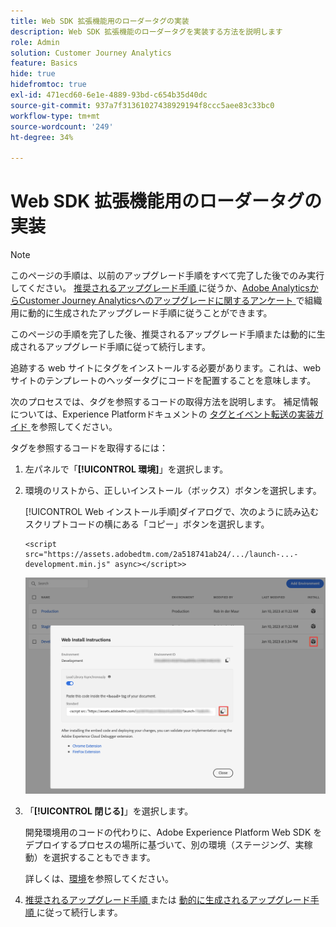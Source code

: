```yaml
---
title: Web SDK 拡張機能用のローダータグの実装
description: Web SDK 拡張機能のローダータグを実装する方法を説明します
role: Admin
solution: Customer Journey Analytics
feature: Basics
hide: true
hidefromtoc: true
exl-id: 471ecd60-6e1e-4889-93bd-c654b35d40dc
source-git-commit: 937a7f31361027438929194f8ccc5aee83c33bc0
workflow-type: tm+mt
source-wordcount: '249'
ht-degree: 34%

---
```


# Web SDK 拡張機能用のローダータグの実装

>[!NOTE]
> 
>このページの手順は、以前のアップグレード手順をすべて完了した後でのみ実行してください。 [ 推奨されるアップグレード手順 ](/help/getting-started/cja-upgrade/cja-upgrade-recommendations.md#recommended-upgrade-steps-for-most-organizations) に従うか、[Adobe AnalyticsからCustomer Journey Analyticsへのアップグレードに関するアンケート ](https://gigazelle.github.io/cja-ttv/) で組織用に動的に生成されたアップグレード手順に従うことができます。
>
>このページの手順を完了した後、推奨されるアップグレード手順または動的に生成されるアップグレード手順に従って続行します。

追跡する web サイトにタグをインストールする必要があります。これは、web サイトのテンプレートのヘッダータグにコードを配置することを意味します。

次のプロセスでは、タグを参照するコードの取得方法を説明します。 補足情報については、Experience Platformドキュメントの [ タグとイベント転送の実装ガイド ](https://experienceleague.adobe.com/en/docs/experience-platform/tags/get-started/implementation-guides) を参照してください。

タグを参照するコードを取得するには：

1. 左パネルで「**[!UICONTROL 環境]**」を選択します。

1. 環境のリストから、正しいインストール（ボックス）ボタンを選択します。

   [!UICONTROL Web インストール手順]ダイアログで、次のように読み込むスクリプトコードの横にある「コピー」ボタンを選択します。

   ```
   <script src="https://assets.adobedtm.com/2a518741ab24/.../launch-...-development.min.js" async></script>>
   ```

   ![環境](assets/environment.png)

1. 「**[!UICONTROL 閉じる]**」を選択します。

   開発環境用のコードの代わりに、Adobe Experience Platform Web SDK をデプロイするプロセスの場所に基づいて、別の環境（ステージング、実稼動）を選択することもできます。

   詳しくは、[環境](https://experienceleague.adobe.com/docs/experience-platform/tags/publish/environments/environments.html?lang=ja)を参照してください。

1. [ 推奨されるアップグレード手順 ](/help/getting-started/cja-upgrade/cja-upgrade-recommendations.md#recommended-upgrade-steps-for-most-organizations) または [ 動的に生成されるアップグレード手順 ](https://gigazelle.github.io/cja-ttv/) に従って続行します。
